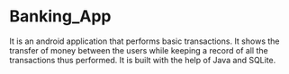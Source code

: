 # Banking_App
It is an android application that performs basic transactions. It shows the transfer of money between the users while keeping a record of all the transactions thus performed. 
It is built with the help of Java and SQLite.



